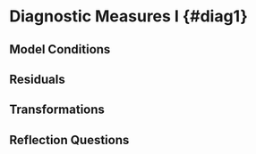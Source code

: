 
# Diagnostic Measures I {#diag1}





## Model Conditions

## Residuals

## Transformations

## Reflection Questions
